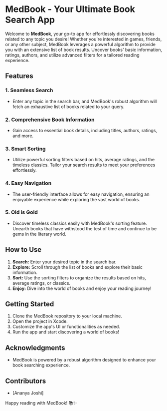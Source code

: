 # MedBook - Your Ultimate Book Search App

Welcome to **MedBook**, your go-to app for effortlessly discovering books related to any topic you desire! Whether you're interested in games, friends, or any other subject, MedBook leverages a powerful algorithm to provide you with an extensive list of book results. Uncover books' basic information, ratings, authors, and utilize advanced filters for a tailored reading experience.

## Features

### 1. Seamless Search
- Enter any topic in the search bar, and MedBook's robust algorithm will fetch an exhaustive list of books related to your query.
  
### 2. Comprehensive Book Information
- Gain access to essential book details, including titles, authors, ratings, and more.

### 3. Smart Sorting
- Utilize powerful sorting filters based on hits, average ratings, and the timeless classics. Tailor your search results to meet your preferences effortlessly.

### 4. Easy Navigation
- The user-friendly interface allows for easy navigation, ensuring an enjoyable experience while exploring the vast world of books.

### 5. Old is Gold
- Discover timeless classics easily with MedBook's sorting feature. Unearth books that have withstood the test of time and continue to be gems in the literary world.

## How to Use

1. **Search:** Enter your desired topic in the search bar.
2. **Explore:** Scroll through the list of books and explore their basic information.
3. **Sort:** Use the sorting filters to organize the results based on hits, average ratings, or classics.
4. **Enjoy:** Dive into the world of books and enjoy your reading journey!

## Getting Started

1. Clone the MedBook repository to your local machine.
2. Open the project in Xcode.
3. Customize the app's UI or functionalities as needed.
4. Run the app and start discovering a world of books!

## Acknowledgments

- MedBook is powered by a robust algorithm designed to enhance your book searching experience.


## Contributors

- [Ananya Joshi]

Happy reading with MedBook! 📚✨


